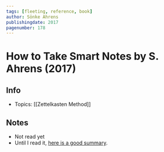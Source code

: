 ```yaml
---
tags: [fleeting, reference, book]
author: Sönke Ahrens
publishingdate: 2017
pagenumber: 178
---
```


# How to Take Smart Notes by S. Ahrens (2017)

## Info

- Topics: [[Zettelkasten Method]]

## Notes

- Not read yet
- Until I read it, [here is a good summary](https://durmonski.com/book-summaries/how-to-take-smart-notes/).

[//begin]: # "Autogenerated link references for markdown compatibility"
[zettelkasten-method]: ..\1-fleeting\zettelkasten-method "Zettelkasten Method"
[//end]: # "Autogenerated link references"